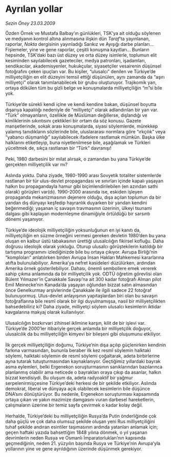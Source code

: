 # Ayrılan yollar

*Sezin Öney 23.03.2009*

<div class="taraf_structure_2col_1zq">
<div class="margen_n">



 <p>Özden Örnek ve Mustafa Balbay’ın günlükleri, TSK’ya ait olduğu söylenen ve medyanın kontrol altına alınmasına ilişkin dün <i>Taraf</i>’ta yayınlanan, raporlar, <i>Nokta</i> dergisinin yayınladığı Sarıkız ve Ayışığı darbe planları... Fişlemeler, yine ve gene raporlar, çeşitli konuşma kayıtları... Bunların hepsinde, TSK’daki bazı üst düzey ve orta düzey isimlerle, toplumun elit kesiminden sayılabilecek gazeteciler, medya patronları, işadamları, sendikacılar, akademisyenler, hukukçular, siyasetçiler vesairenin düşünsel fotoğrafını çeken ipuçları var. Bu kişiler, “ulusalcı” denilen ve Türkiye’de milliyetçiliğin en elit düzeyini temsil ettiği düşünülen, aynı zamanda da “aşırı milliyetçi” olarak tanımlanabilecek bir grubu oluşturuyor. Trajikomik yan, ortaya dökülen tüm bu gizli belge ve konuşmalarda milliyetçiliğin “m”si bile yok. <br/><br/>Türkiye’de sürekli kendi içine ve kendi kendine bakan, düşünsel boyutta dışarıya kapalılığı nedeniyle de “milliyetçi” olarak adlandırılan bir yan var. “Türk” olmayanların, özellikle de Müslüman değillerse, dışlandığı ve kimliklerinin sıkıntısını çektikleri bir ortam da söz konusu. Gazete manşetlerinde, sokak arası konuşmalarda, siyasi söylemlerde, mürekkep yalamış tanıdıkların sözlerinde bile, uluslararası normlara göre “ırkçılık” veya “yabancı düşmanlığı” sayılabilecek ifadelere rastlamak mümkün. Başka ülke halklarını etiketleyip, buna niyetlenilmese bile, aşağılamak ve Türkleri yüceltmek de, sıkça rastlanan bir “Türk” davranışı! <br/><br/>Peki, 1980 darbesini bir milat alırsak, o zamandan bu yana Türkiye’de gerçekten milliyetçilik var mı? <br/><br/>Aslında yoktu. Daha ziyade, 1980-1990 arası Sovyetik totaliter sistemlerde rastlanan bir tür ulus-devlet propagandası ve sınırları içinde kapalı yaşayan halkın bu propagandayla hamur gibi biçimlendirilebilen (en azından sathi olarak) görüşleri var(dı). 1990-2000 arasında ise, eskiden işleyen propaganda mekanizmasının dejenere olduğu, dışa açılan toplumun da bir yandan dış dünyayı keşfedip hayranlık duyarken bir yandan kendini beğenmediği; yaşanan iç savaşın travmasının üzerinin, ülkeyi tsunami dalgası gibi kaplayan modernleşme dinamiğiyle örtüldüğü bir sarsıntı dönemi yaşanıyor.<br/><br/>Türkiye’de ideolojik milliyetçiliğin yoksunluğunun en iyi kanıtı da, milliyetçiliğin en süzme örneğini vermesi gereken devletin 1980’den bu yana oluşan en kalbur üstü tabakasının ürettiği ulusalcılığın fikirsel kofluğu. Daha doğrusu ideolojik olarak yokluğu. Oturup ulusalcı görüştekilerin katıldığı bir tartışma programını izlediğinizde bile bu ortaya çıkıyor. Avrupa Birliği’nin “komploları” anlatılırken birden Avrupa İnsan Hakları Mahkemesi kararlarına atıfta bulunulabiliyor. Amerika’ya nefret kasideleri düzülürken, ardından Amerika örnek gösterilebiliyor. Dahası, önemli sembollere emek vererek sahip çıkma anlamında da bir milliyetçilik yok. ODTÜ öğretim görevlisi olan Bülent Yılmazer’in Çanakkale Savaşı’na ait 300 kadar fotoğrafı Alman pilot Emil Meinecke’nin Kanada’da yaşayan oğlundan bizzat satın almasından önce Genelkurmay arşivlerinde Çanakkale ile ilgili sadece 22 fotoğraf bulunuyormuş. Ulus-devlet anlayışının yapıtaşlardan biri olan bu savaşın fotoğraflarına bile resmî olarak bir ilgi duyulmamışsa, nasıl bir milliyetçilikten bahsedebiliriz ki? Daha ziyade, milliyetçi söylem ulusalcı kesimlerin iktidar kavgalarına makyaj olarak kullanılıyor. <br/><br/>Ulusalcılığın bozkırvari zihinsel iklimine karşın, kilit de bir işlevi var. Türkiye’de 2000’ler itibariyle gerçek anlamda bir milliyetçilik doğuyor, ulusalcılık da bu milliyetçiliğin kimyevi bir bileşeni gibi oluşumunu etkiliyor. <br/><br/>İlk gerçek milliyetçiliğin doğumu, Türkiye’nin dışa açılıp güçlenirken kendinin farkına varmasından, bununla beraber ilk kez resmî söylemin halktaki söylemi, halktaki söylemin de resmî söylemi çoğaltarak, adeta birbirlerine ayna tutarak tutuşturmasından kaynaklanıyor. Geçtiğimiz yıllardaki bayrak asma eylemleri, belki Ergenekon soruşturmasının sanıklarından bazılarınca planlanmış olabilir ama neticede o bayrakları oraya çıkıp da asanlar, halkın bizzat kendisiydi. Bu oluşum da, adeta radyoaktif bir yağmur serpelenirmişçesine Türkiye’deki herkesi de bir şekilde etkiliyor. Aslında demokrat, liberal ve dünyaya açık olabilecek kesimlerin bile düşünce DNA’sını dönüştürüyor. Bu nedenle, Ergenekon soruşturması kapsamında ortaya çıkan ve yakın mazimize damgasını vuran darbesel hareketlerin, çalışmaların üzerine bir temiz sayfa çevirmek o kadar kolay değil. <br/><br/>Herhalde, Türkiye’deki bu milliyetçiliğin Rusya’da Putin önderliğinde çok daha güçlü ve çok daha olumsuz şekilde oluşan yeni Rus milliyetçiliğini tuhaf şekilde andıran esintiler taşımasının ardında yatanları anlamak için; geçen haftaki yazıda bahsettiğim 1848 yılına dönmek, o yıl yaşanan devrimlerin neden Rusya ve Osmanlı İmparatorlukları’nın kapısında geçmediğinin, neden 21. yüzyılın başında Rusya ve Türkiye’nin Avrupa’yla yollarının yine ve gene ayrıldığının üzerinde düşünmek gerekiyor.</p>
<br/>
<br/>
<br/>



<br/>


<div id="taraf_not">
</div>

</div>


</div>
